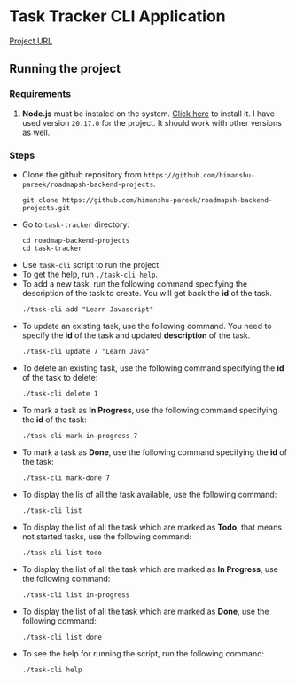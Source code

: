 # Task Tracker CLI Application

[Project URL](https://roadmap.sh/projects/task-tracker)

## Running the project

### Requirements

1. **Node.js** must be instaled on the system. [Click here](https://nodejs.org/en) to install it. I have used version `20.17.0` for the project. It should work with other versions as well.

### Steps

- Clone the github repository from `https://github.com/himanshu-pareek/roadmapsh-backend-projects`.
    ```shell
    git clone https://github.com/himanshu-pareek/roadmapsh-backend-projects.git
    ```
- Go to `task-tracker` directory:
    ```shell
    cd roadmap-backend-projects
    cd task-tracker
    ```
- Use `task-cli` script to run the project.
- To get the help, run `./task-cli help`.
- To add a new task, run the following command specifying the description of the task to create. You will get back the **id** of the task.
    ```shell
    ./task-cli add "Learn Javascript"
    ```
- To update an existing task, use the following command. You need to specify the **id** of the task and updated **description** of the task.
    ```shell
    ./task-cli update 7 "Learn Java"
    ```
- To delete an existing task, use the following command specifying the **id** of the task to delete:
    ```shell
    ./task-cli delete 1
    ```
- To mark a task as **In Progress**, use the following command specifying the **id** of the task:
    ```shell
    ./task-cli mark-in-progress 7
    ```
- To mark a task as **Done**, use the following command specifying the **id** of the task:
    ```shell
    ./task-cli mark-done 7
    ```
- To display the lis of all the task available, use the following command:
    ```shell
    ./task-cli list
    ```
- To display the list of all the task which are marked as **Todo**, that means not started tasks, use the following command:
    ```shell
    ./task-cli list todo
    ```
- To display the list of all the task which are marked as **In Progress**, use the following command:
    ```shell
    ./task-cli list in-progress
    ```
- To display the list of all the task which are marked as **Done**, use the following command:
    ```shell
    ./task-cli list done
    ```
- To see the help for running the script, run the following command:
    ```shell
    ./task-cli help
    ```
